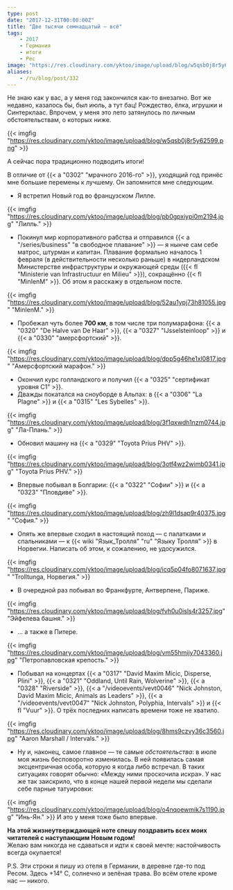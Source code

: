 ```yaml
---
type: post
date: "2017-12-31T00:00:00Z"
title: "Две тысячи семнадцатый — всё"
tags:
    - 2017
    - Германия
    - итоги
    - Рес
image: "https://res.cloudinary.com/yktoo/image/upload/blog/w5qsb0j8r5y62599.png"
aliases:
    - /ru/blog/post/332
---
```


Не знаю как у вас, а у меня год закончился как-то внезапно. Вот же недавно, казалось бы, был июль, а тут бац! Рождество, ёлка, игрушки и Синтерклаас. Впрочем, у меня это лето затянулось по личным обстоятельствам, о которых ниже.

{{< imgfig "https://res.cloudinary.com/yktoo/image/upload/blog/w5qsb0j8r5y62599.png" >}}

А сейчас пора традиционно подводить итоги!

В отличие от {{< a "0302" "мрачного 2016-го" >}}, уходящий год принёс мне большие перемены к лучшему. Он запомнится мне следующим.

<!--more-->

* Я встретил Новый год во французском Лилле.

{{< imgfig "https://res.cloudinary.com/yktoo/image/upload/blog/pb0gpxiypi0m2194.jpg" "Лилль." >}}
* Покинул мир корпоративного рабства и отправился {{< a "/series/business" "в свободное плавание" >}} — я нынче сам себе матрос, штурман и капитан. Плавание формально началось 1 февраля (в действительности несколько раньше) в нидерландском Министерстве инфраструктуры и окружающей среды ({{< fl "Ministerie van Infrastructuur en Milieu" >}}), сокращённо {{< fl "MinIenM" >}}. Об этом я расскажу в отдельном посте.

{{< imgfig "https://res.cloudinary.com/yktoo/image/upload/blog/52au1ypj73h81055.jpg" "MinIenM." >}}
* Пробежал чуть более **700 км**, в том числе три полумарафона: {{< a "0320" "De Halve van De Haar" >}}, {{< a "0327" "IJsselsteinloop" >}} и {{< a "0330" "амерсфортский" >}}.

{{< imgfig "https://res.cloudinary.com/yktoo/image/upload/blog/dpp5g46he1xl0817.jpg" "Амерсфортский марафон." >}}
* Окончил курс голландского и получил {{< a "0325" "сертификат уровня С1" >}}.
* Дважды покатался на сноуборде в Альпах: в {{< a "0306" "La Plagne" >}} и {{< a "0315" "Les Sybelles" >}}.

{{< imgfig "https://res.cloudinary.com/yktoo/image/upload/blog/3f1qxwdh1nzm0744.jpg" "Ла-Плань." >}}
* Обновил машину на {{< a "0329" "Toyota Prius PHV" >}}.

{{< imgfig "https://res.cloudinary.com/yktoo/image/upload/blog/3otf4wz2wimb0341.jpg" "Toyota Prius PHV." >}}
* Впервые побывал в Болгарии: {{< a "0322" "Софии" >}} и {{< a "0323" "Пловдиве" >}}.

{{< imgfig "https://res.cloudinary.com/yktoo/image/upload/blog/zh9l1dsap9r40375.jpg" "София." >}}
* Опять же впервые сходил в настоящий поход — с палатками и спальниками — к {{< wiki "Язык_Тролля" "ru" "Языку Тролля" >}} в Норвегии. Написать об этом, к сожалению, не удосужился.

{{< imgfig "https://res.cloudinary.com/yktoo/image/upload/blog/icq5p04fo8071637.jpg" "Trolltunga, Норвегия." >}}
* В очередной раз побывал во Франкфурте, Антверпене, Париже.

{{< imgfig "https://res.cloudinary.com/yktoo/image/upload/blog/fvh0u0isls4r3257.jpg" "Эйфелева башня." >}}
* … а также в Питере.

{{< imgfig "https://res.cloudinary.com/yktoo/image/upload/blog/vm55hmijy7043360.jpg" "Петропавловская крепость." >}}
* Побывал на концертах {{< a "0317" "David Maxim Micic, Disperse, Plini" >}}, {{< a "0321" "Oddland, Until Rain, Wolverine" >}}, {{< a "0328" "Riverside" >}}, {{< a "/videoevents/vevt0046" "Nick Johnston, David Maxim Micic, Animals as Leaders" >}}, {{< a "/videoevents/vevt0047" "Nick Johnston, Polyphia, Intervals" >}} и {{< fl "Vuur" >}}. О трёх последних написать времени тоже не хватило.

{{< imgfig "https://res.cloudinary.com/yktoo/image/upload/blog/8hms9czvy36c3560.jpg" "Aaron Marshall / Intervals." >}}
* Ну и, наконец, самое главное — те самые *обстоятельства*: в июле моя жизнь бесповоротно изменилась. В ней появилась самая эксцентричная особа, которую я когда либо встречал. В таких ситуациях говорят обычно: «Между ними проскочила искра». У нас же так заискрило, что в конце нашей первой недели мы сделали себе парные татуировки:

{{< imgfig "https://res.cloudinary.com/yktoo/image/upload/blog/o4nqoewmik7s1190.jpg" "Инь-Ян." >}}
И это у меня тоже было впервые.

<p class="text-center">
    <b>На этой жизнеутверждающей ноте спешу поздравить всех моих читателей с наступающим Новым годом!</b><br>
    Желаю вам никогда не сдаваться и идти к своей мечте: настойчивость всегда окупается!
</p>

P.S. Эти строки я пишу из отеля в Германии, в деревне где-то под Ресом. Здесь +14° C, солнечно и зелёная трава. Во всём отеле кроме нас — никого.
